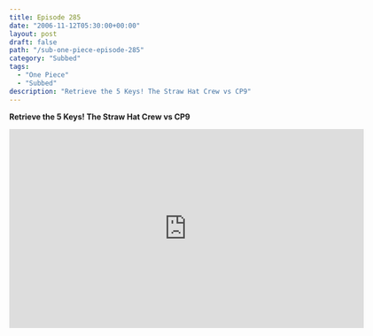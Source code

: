```yaml
---
title: Episode 285
date: "2006-11-12T05:30:00+00:00"
layout: post
draft: false
path: "/sub-one-piece-episode-285"
category: "Subbed"
tags:
  - "One Piece"
  - "Subbed"
description: "Retrieve the 5 Keys! The Straw Hat Crew vs CP9"
---
```


**Retrieve the 5 Keys! The Straw Hat Crew vs CP9**

<iframe width="640" height="360" src="https://www.rapidvideo.com/e/FXQHQ3ZUFA" frameborder="0" marginwidth=0 marginheight=0 scrolling=no allowfullscreen></iframe>

